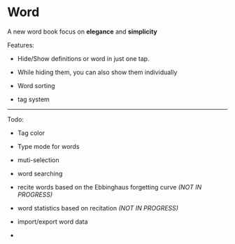 # Word

A new word book focus on **elegance** and **simplicity**

Features:

* Hide/Show definitions or word in just one tap.

* While hiding them, you can also show them individually

* Word sorting

* tag system

---

Todo:

* Tag color

* Type mode for words

* muti-selection

* word searching

* recite words based on the Ebbinghaus forgetting curve *(NOT IN PROGRESS)*

* word statistics based on recitation *(NOT IN PROGRESS)*

* import/export word data

* 
